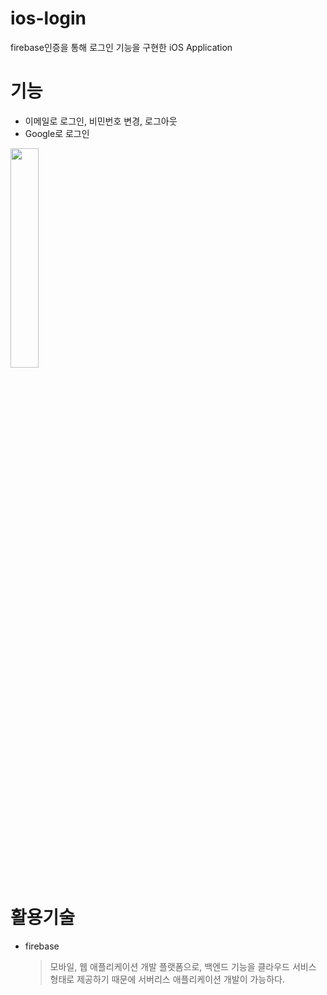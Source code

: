 # ios-login
firebase인증을 통해 로그인 기능을 구현한 iOS Application 

# 기능
- 이메일로 로그인, 비민번호 변경, 로그아웃
- Google로 로그인

<img width="30%" src="https://user-images.githubusercontent.com/39071796/141926589-400a4c13-c714-4c9c-bf65-97bb9a2ff657.gif"/>


# 활용기술 
- firebase
   > 모바일, 웹 애플리케이션 개발 플랫폼으로,
    백엔드 기능을 클라우드 서비스 형태로 제공하기 때문에 서버리스 애플리케이션 개발이 가능하다. 


